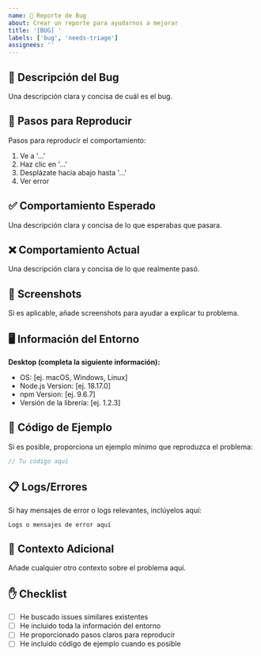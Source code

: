 ```yaml
---
name: 🐛 Reporte de Bug
about: Crear un reporte para ayudarnos a mejorar
title: '[BUG] '
labels: ['bug', 'needs-triage']
assignees: ''
---
```


## 🐛 Descripción del Bug
Una descripción clara y concisa de cuál es el bug.

## 🔄 Pasos para Reproducir
Pasos para reproducir el comportamiento:
1. Ve a '...'
2. Haz clic en '...'
3. Desplázate hacia abajo hasta '...'
4. Ver error

## ✅ Comportamiento Esperado
Una descripción clara y concisa de lo que esperabas que pasara.

## ❌ Comportamiento Actual
Una descripción clara y concisa de lo que realmente pasó.

## 📸 Screenshots
Si es aplicable, añade screenshots para ayudar a explicar tu problema.

## 🖥️ Información del Entorno
**Desktop (completa la siguiente información):**
- OS: [ej. macOS, Windows, Linux]
- Node.js Version: [ej. 18.17.0]
- npm Version: [ej. 9.6.7]
- Versión de la librería: [ej. 1.2.3]

## 📝 Código de Ejemplo
Si es posible, proporciona un ejemplo mínimo que reproduzca el problema:

```typescript
// Tu código aquí
```

## 📋 Logs/Errores
Si hay mensajes de error o logs relevantes, inclúyelos aquí:

```
Logs o mensajes de error aquí
```

## 🤔 Contexto Adicional
Añade cualquier otro contexto sobre el problema aquí.

## ✋ Checklist
- [ ] He buscado issues similares existentes
- [ ] He incluido toda la información del entorno
- [ ] He proporcionado pasos claros para reproducir
- [ ] He incluido código de ejemplo cuando es posible
